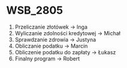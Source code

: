 # WSB_2805

1. Przeliczanie złotówek -> Inga
2. Wyliczanie zdolności kredytowej -> Michał
3. Sprawdzanie zdrowia -> Justyna
4. Obliczanie podatku -> Marcin
5. Obliczenie podatku do zapłaty -> Łukasz
6. Finalny program -> Robert